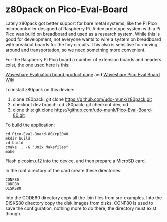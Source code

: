 # z80pack on Pico-Eval-Board

Lately z80pack got better support for bare metal systems, like the
Pi Pico microcontroller designed at Raspberry Pi. A dev prototype system
with a Pi Pico was build on breadboard and used as a research system.
While this is good for development, not everyone wants to wire a system
on breadboard with breakout boards for the tiny circuits. This also is
sensitive for moving around and transportation, so we need something
more convenient.

For the Raspberry Pi Pico board a number of extension boards and headers
exist, the one used here is this:

[Waveshare Evaluation board product page](https://www.waveshare.com/pico-eval-board.htm)
and
[Waveshare Pico Eval Board Wiki](https://www.waveshare.com/wiki/Pico-Eval-Board)

To install z80pack on this device:

1. clone z80pack: git clone https://github.com/udo-munk/z80pack.git
2. checkout dev branch: cd z80pack; git checkout dev; cd ..
3. clone this: git clone https://github.com/udo-munk/Pico-Eval-Board-80.git

To build the application:

	cd Pico-Eval-Board-80/rp2040
	mkdir build
	cd build
	cmake .. -G "Unix Makefiles"
	make

Flash picosim.uf2 into the device, and then prepare a MicroSD card.

In the root directory of the card create these directories:

	CONF80
	CODE80
	DISKS80

Into the CODE80 directory copy all the .bin files from src-examples.
Into the DISKS80 directory copy the disk images from disks.
CONF80 is used to save the configuration, nothing more to do there,
the directory must exist though.
